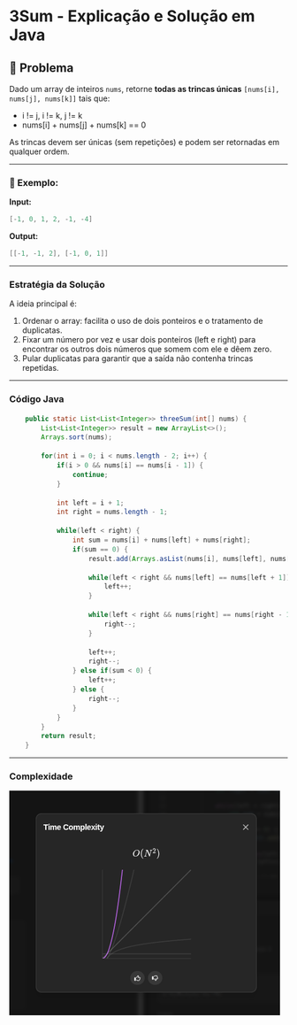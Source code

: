 # 3Sum - Explicação e Solução em Java

## 🧩 Problema

Dado um array de inteiros `nums`, retorne **todas as trincas únicas** `[nums[i], nums[j], nums[k]]` tais que:
- i != j, i != k, j != k
- nums[i] + nums[j] + nums[k] == 0

As trincas devem ser únicas (sem repetições) e podem ser retornadas em qualquer ordem.

---

### 🔢 Exemplo:
**Input:**
```java
[-1, 0, 1, 2, -1, -4]
```
**Output:**
```java
[[-1, -1, 2], [-1, 0, 1]]
```

---

### Estratégia da Solução
A ideia principal é:
1. Ordenar o array: facilita o uso de dois ponteiros e o tratamento de duplicatas.
2. Fixar um número por vez e usar dois ponteiros (left e right) para encontrar os outros dois números que somem com ele e dêem zero.
3. Pular duplicatas para garantir que a saída não contenha trincas repetidas.

---

### Código Java 
```java
    public static List<List<Integer>> threeSum(int[] nums) {
        List<List<Integer>> result = new ArrayList<>();
        Arrays.sort(nums);

        for(int i = 0; i < nums.length - 2; i++) {
            if(i > 0 && nums[i] == nums[i - 1]) {
                continue;
            }

            int left = i + 1;
            int right = nums.length - 1;

            while(left < right) {
                int sum = nums[i] + nums[left] + nums[right];
                if(sum == 0) {
                    result.add(Arrays.asList(nums[i], nums[left], nums[right]));

                    while(left < right && nums[left] == nums[left + 1]){
                        left++;
                    }

                    while(left < right && nums[right] == nums[right - 1]){
                        right--;
                    }

                    left++;
                    right--;
                } else if(sum < 0) {
                    left++;
                } else {
                    right--;
                }
            }
        }
        return result;
    }
```
---
### Complexidade

![threeSumComplexity.png](../../../../assets/threeSumComplexity.png)